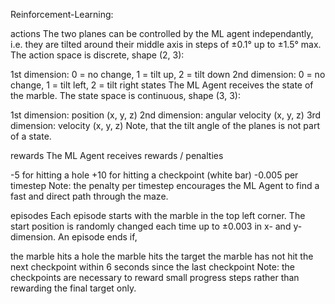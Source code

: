 Reinforcement-Learning:

actions
The two planes can be controlled by the ML agent independantly, i.e. they are tilted around their middle axis in steps of ±0.1° up to ±1.5° max. The action space is discrete, shape (2, 3):

1st dimension: 0 = no change, 1 = tilt up, 2 = tilt down
2nd dimension: 0 = no change, 1 = tilt left, 2 = tilt right
states
The ML Agent receives the state of the marble. The state space is continuous, shape (3, 3):

1st dimension: position (x, y, z)
2nd dimension: angular velocity (x, y, z)
3rd dimension: velocity (x, y, z)
Note, that the tilt angle of the planes is not part of a state.

rewards
The ML Agent receives rewards / penalties

-5 for hitting a hole
+10 for hitting a checkpoint (white bar)
-0.005 per timestep
Note: the penalty per timestep encourages the ML Agent to find a fast and direct path through the maze.

episodes
Each episode starts with the marble in the top left corner. The start position is randomly changed each time up to ±0.003 in x- and y-dimension. An episode ends if,

the marble hits a hole
the marble hits the target
the marble has not hit the next checkpoint within 6 seconds since the last checkpoint
Note: the checkpoints are necessary to reward small progress steps rather than rewarding the final target only.
